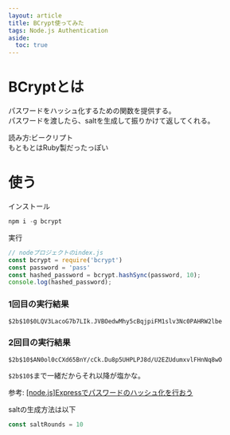 ```yaml
---
layout: article
title: BCrypt使ってみた
tags: Node.js Authentication
aside:
  toc: true
---
```


# BCryptとは

パスワードをハッシュ化するための関数を提供する。<br/>
パスワードを渡したら、saltを生成して振りかけて返してくれる。<br/>

読み方:ビークリプト<br/>
もともとはRuby製だったっぽい<br/>

# 使う
インストール
```js
npm i -g bcrypt
```

実行
```js
// nodeプロジェクトのindex.js
const bcrypt = require('bcrypt')
const password = 'pass'
const hashed_password = bcrypt.hashSync(password, 10);
console.log(hashed_password);
```

### 1回目の実行結果
```
$2b$10$0LQV3LacoG7b7LIk.JVBOedwMhy5cBqjpiFM1slv3Nc0PAHRW2lbe
```

### 2回目の実行結果
```
$2b$10$AN0ol0cCXd65BnY/cCk.Du8p5UHPLPJ8d/U2EZUdumxvlFHnNq8wO
```

`$2b$10$`まで一緒だからそれ以降が塩かな。

参考:
[[node.js]Expressでパスワードのハッシュ化を行おう](https://qiita.com/tatsumi44/items/83ac5c18f213e22ed322)

saltの生成方法は以下

```js
const saltRounds = 10
```
